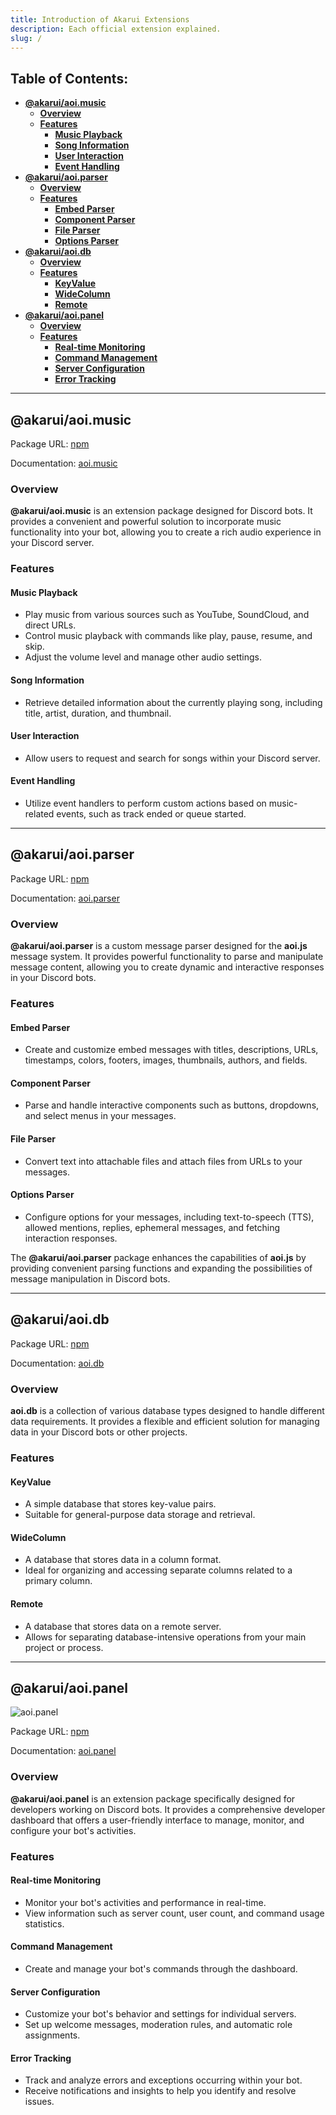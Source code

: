 ```yaml
---
title: Introduction of Akarui Extensions
description: Each official extension explained.
slug: /
---
```


## Table of Contents:
- **[@akarui/aoi.music](#akaruiaoimusic)**
  - **[Overview](#overview)**
  - **[Features](#features)**
    - **[Music Playback](#music-playback)**
    - **[Song Information](#song-information)**
    - **[User Interaction](#user-interaction)**
    - **[Event Handling](#event-handling)**
- **[@akarui/aoi.parser](#akaruiaoiparser)**
  - **[Overview](#overview-1)**
  - **[Features](#features-1)**
    - **[Embed Parser](#embed-parser)**
    - **[Component Parser](#component-parser)**
    - **[File Parser](#file-parser)**
    - **[Options Parser](#options-parser)**
- **[@akarui/aoi.db](#akaruiaoidb)**
  - **[Overview](#overview-2)**
  - **[Features](#features-2)**
    - **[KeyValue](#keyvalue)**
    - **[WideColumn](#widecolumn)**
    - **[Remote](#remote)**
- **[@akarui/aoi.panel](#akaruiaoipanel)**
  - **[Overview](#overview-3)**
  - **[Features](#features-3)**
    - **[Real-time Monitoring](#real-time-monitoring)**
    - **[Command Management](#command-management)**
    - **[Server Configuration](#server-configuration)**
    - **[Error Tracking](#error-tracking)**

---

## @akarui/aoi.music

Package URL: [npm](https://www.npmjs.com/package/@akarui/aoi.music)

Documentation: [aoi.music](../aoi.music/1introduction.md)

### Overview
**@akarui/aoi.music** is an extension package designed for Discord bots. It provides a convenient and powerful solution to incorporate music functionality into your bot, allowing you to create a rich audio experience in your Discord server.

### Features

#### Music Playback
- Play music from various sources such as YouTube, SoundCloud, and direct URLs.
- Control music playback with commands like play, pause, resume, and skip.
- Adjust the volume level and manage other audio settings.

#### Song Information
- Retrieve detailed information about the currently playing song, including title, artist, duration, and thumbnail.

#### User Interaction
- Allow users to request and search for songs within your Discord server.

#### Event Handling
- Utilize event handlers to perform custom actions based on music-related events, such as track ended or queue started.

---

## @akarui/aoi.parser

Package URL: [npm](https://www.npmjs.com/package/@akarui/aoi.parser)

Documentation: [aoi.parser](https://aoi-parser.vercel.app/)

### Overview
**@akarui/aoi.parser** is a custom message parser designed for the **aoi.js** message system. It provides powerful functionality to parse and manipulate message content, allowing you to create dynamic and interactive responses in your Discord bots.

### Features

#### Embed Parser
- Create and customize embed messages with titles, descriptions, URLs, timestamps, colors, footers, images, thumbnails, authors, and fields.

#### Component Parser
- Parse and handle interactive components such as buttons, dropdowns, and select menus in your messages.

#### File Parser
- Convert text into attachable files and attach files from URLs to your messages.

#### Options Parser
- Configure options for your messages, including text-to-speech (TTS), allowed mentions, replies, ephemeral messages, and fetching interaction responses.

The **@akarui/aoi.parser** package enhances the capabilities of **aoi.js** by providing convenient parsing functions and expanding the possibilities of message manipulation in Discord bots.

---

## @akarui/aoi.db

Package URL: [npm](https://www.npmjs.com/package/aoi.db)

Documentation: [aoi.db](https://akaruidevelopment.github.io/aoi.db/)

### Overview
**aoi.db** is a collection of various database types designed to handle different data requirements. It provides a flexible and efficient solution for managing data in your Discord bots or other projects.

### Features

#### KeyValue
- A simple database that stores key-value pairs.
- Suitable for general-purpose data storage and retrieval.

#### WideColumn
- A database that stores data in a column format.
- Ideal for organizing and accessing separate columns related to a primary column.

#### Remote
- A database that stores data on a remote server.
- Allows for separating database-intensive operations from your main project or process.

---

## @akarui/aoi.panel

![aoi.panel](https://raw.githubusercontent.com/aoijs/website/main/assets/images/aoipanel-banner.png)

Package URL: [npm](https://www.npmjs.com/package/@akarui/aoi.panel)

Documentation: [aoi.panel](../aoi.panel/1introduction.md)

### Overview
**@akarui/aoi.panel** is an extension package specifically designed for developers working on Discord bots. It provides a comprehensive developer dashboard that offers a user-friendly interface to manage, monitor, and configure your bot's activities.

### Features

#### Real-time Monitoring
- Monitor your bot's activities and performance in real-time.
- View information such as server count, user count, and command usage statistics.

#### Command Management
- Create and manage your bot's commands through the dashboard.

#### Server Configuration
- Customize your bot's behavior and settings for individual servers.
- Set up welcome messages, moderation rules, and automatic role assignments.

#### Error Tracking
- Track and analyze errors and exceptions occurring within your bot.
- Receive notifications and insights to help you identify and resolve issues.